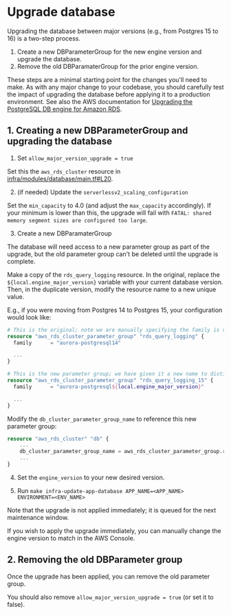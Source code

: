 # Upgrade database

Upgrading the database between major versions (e.g., from Postgres 15 to 16) is a two-step process.

1. Create a new DBParameterGroup for the new engine version and upgrade the database.
2. Remove the old DBParamaterGroup for the prior engine version.

These steps are a minimal starting point for the changes you'll need to make. As with any major change to your codebase, you should carefully test the impact of upgrading the database before applying it to a production environment. See also the AWS documentation for [Upgrading the PostgreSQL DB engine for Amazon RDS](https://docs.aws.amazon.com/AmazonRDS/latest/UserGuide/USER_UpgradeDBInstance.PostgreSQL.html#USER_UpgradeDBInstance.PostgreSQL.MajorVersion.Process).

## 1. Creating a new DBParameterGroup and upgrading the database

1. Set `allow_major_version_upgrade = true`

Set this the `aws_rds_cluster` resource in [infra/modules/database/main.tf#L20](../../infra/modules/database/main.tf).

2. (if needed) Update the `serverlessv2_scaling_configuration`

Set the `min_capacity` to 4.0 (and adjust the `max_capacity` accordingly).
If your minimum is lower than this, the upgrade will fail with `FATAL: shared memory segment sizes are configured too large`.

3. Create a new DBParamaterGroup

The database will need access to a new parameter group as part of the upgrade, but the old parameter group can't be deleted until the upgrade is complete.

Make a copy of the `rds_query_logging` resource.
In the original, replace the `${local.engine_major_version}` variable with your current database version.
Then, in the duplicate version, modify the resource name to a new unique value.

E.g., if you were moving from Postgres 14 to Postgres 15, your configuration would look like:

```terraform
# This is the original; note we are manually specifying the family is v14 since after the changes are applied the new engine major version will be 15.
resource "aws_rds_cluster_parameter_group" "rds_query_logging" {
  family      = "aurora-postgresql14"

  ...
}

# This is the new parameter group; we have given it a new name to distinguish it.
resource "aws_rds_cluster_parameter_group" "rds_query_logging_15" {
  family      = "aurora-postgresql${local.engine_major_version}"

  ...
}
```

Modify the `db_cluster_parameter_group_name` to reference this new parameter group:

```terraform
resource "aws_rds_cluster" "db" {
    ...
    db_cluster_parameter_group_name = aws_rds_cluster_parameter_group.rds_query_logging_15.name
    ...
}
```

4. Set the `engine_version` to your new desired version.

5. Run `make infra-update-app-database APP_NAME=<APP_NAME> ENVIRONMENT=<ENV_NAME>`

Note that the upgrade is not applied immediately; it is queued for the next maintenance window.

If you wish to apply the upgrade immediately, you can manually change the engine version to match in the AWS Console.


## 2. Removing the old DBParameter group

Once the upgrade has been applied, you can remove the old parameter group.

You should also remove `allow_major_version_upgrade = true` (or set it to false).
